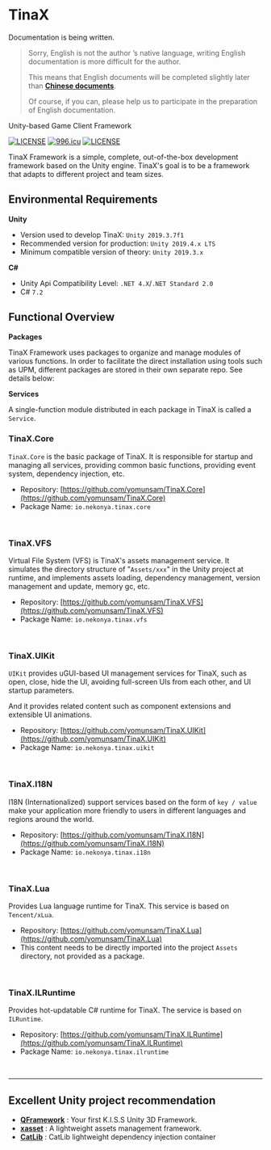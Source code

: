 # TinaX

Documentation is being written.

> Sorry, English is not the author ’s native language, writing English documentation is more difficult for the author. 
>
> This means that English documents will be completed slightly later than **[Chinese documents](/cmn-hans/)**. 
>
> Of course, if you can, please help us to participate in the preparation of English documentation.

Unity-based Game Client Framework

[![LICENSE](../_media/996icu_license.svg)](https://github.com/996icu/996.ICU/blob/master/LICENSE)
<a href="https://996.icu"><img src="https://img.shields.io/badge/link-996.icu-red.svg" alt="996.icu"></a>
[![LICENSE](../_media/AGPL3_license.svg)](https://github.com/yomunsam/TinaX/blob/master/LICENSE)

TinaX Framework is a simple, complete, out-of-the-box development framework based on the Unity engine. TinaX's goal is to be a framework that adapts to different project and team sizes.

## Environmental Requirements

**Unity**
- Version used to develop TinaX: `Unity 2019.3.7f1`
- Recommended version for production: `Unity 2019.4.x LTS`
- Minimum compatible version of theory: `Unity 2019.3.x`

**C#**
- Unity Api Compatibility Level: `.NET 4.X`/`.NET Standard 2.0` 
- C# `7.2`

## Functional Overview

**Packages**

TinaX Framework uses packages to organize and manage modules of various functions. In order to facilitate the direct installation using tools such as UPM, different packages are stored in their own separate repo. See details below:

**Services**

A single-function module distributed in each package in TinaX is called a `Service`.

### TinaX.Core

`TinaX.Core` is the basic package of TinaX. It is responsible for startup and managing all services, providing common basic functions, providing event system, dependency injection, etc.

- Repository: [https://github.com/yomunsam/TinaX.Core](https://github.com/yomunsam/TinaX.Core)
- Package Name: `io.nekonya.tinax.core`

<br>

### TinaX.VFS

Virtual File System (VFS) is TinaX's assets management service. It simulates the directory structure of "`Assets/xxx`" in the Unity project at runtime, and implements assets loading, dependency management, version management and update, memory gc, etc.

- Repository: [https://github.com/yomunsam/TinaX.VFS](https://github.com/yomunsam/TinaX.VFS)
- Package Name: `io.nekonya.tinax.vfs`

<br>

### TinaX.UIKit

`UIKit` provides uGUI-based UI management services for TinaX, such as open, close, hide the UI, avoiding full-screen UIs from each other, and UI startup parameters.

And it provides related content such as component extensions and extensible UI animations.

- Repository: [https://github.com/yomunsam/TinaX.UIKit](https://github.com/yomunsam/TinaX.UIKit)
- Package Name: `io.nekonya.tinax.uikit`

<br>

### TinaX.I18N

I18N (Internationalized) support services based on the form of `key / value` make your application more friendly to users in different languages and regions around the world.

- Repository: [https://github.com/yomunsam/TinaX.I18N](https://github.com/yomunsam/TinaX.I18N)
- Package Name: `io.nekonya.tinax.i18n`

<br>

### TinaX.Lua

Provides Lua language runtime for TinaX. This service is based on `Tencent/xLua`.

- Repository: [https://github.com/yomunsam/TinaX.Lua](https://github.com/yomunsam/TinaX.Lua)
- This content needs to be directly imported into the project `Assets` directory, not provided as a package.

<br>

### TinaX.ILRuntime

Provides hot-updatable C# runtime for TinaX. The service is based on `ILRuntime`.

- Repository: [https://github.com/yomunsam/TinaX.ILRuntime](https://github.com/yomunsam/TinaX.ILRuntime)
- Package Name: `io.nekonya.tinax.ilruntime`

<br>

------

## Excellent Unity project recommendation

- **[QFramework](https://github.com/liangxiegame/QFramework)** : Your first K.I.S.S Unity 3D Framework.
- **[xasset](https://github.com/xasset/xasset)** : A lightweight assets management framework.
- **[CatLib](https://github.com/CatLib/Core)** : CatLib lightweight dependency injection container